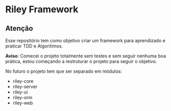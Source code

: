 # Riley Framework

## Atenção 
Esse repositório tem como objetivo criar um framework para aprendizado e praticar TDD e Algoritimos.

<b>Aviso</b>: Comecei o projeto totalmente sem testes e sem seguir nenhuma boa prática, estou começando a restruturar o projeto para seguir o objetivo.

No futuro o projeto tem que ser separado em módulos:

* riley-core
* riley-server
* riley-ui
* riley-orm
* riley-web


